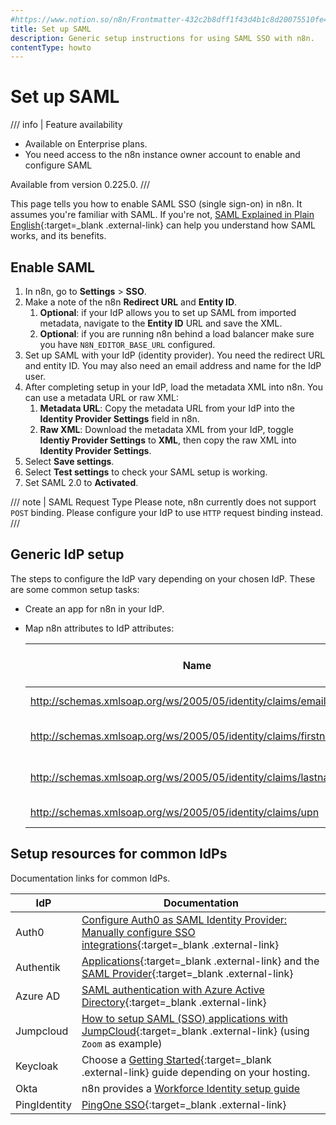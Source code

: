 ```yaml
---
#https://www.notion.so/n8n/Frontmatter-432c2b8dff1f43d4b1c8d20075510fe4
title: Set up SAML
description: Generic setup instructions for using SAML SSO with n8n.
contentType: howto
---
```


# Set up SAML

/// info | Feature availability
* Available on Enterprise plans.
* You need access to the n8n instance owner account to enable and configure SAML

Available from version 0.225.0.
///	

This page tells you how to enable SAML SSO (single sign-on) in n8n. It assumes you're familiar with SAML. If you're not, [SAML Explained in Plain English](https://www.onelogin.com/learn/saml){:target=_blank .external-link} can help you understand how SAML works, and its benefits.

## Enable SAML

1. In n8n, go to **Settings** > **SSO**.
1. Make a note of the n8n **Redirect URL** and **Entity ID**.
	1. **Optional**: if your IdP allows you to set up SAML from imported metadata, navigate to the **Entity ID** URL and save the XML. 
	2. **Optional**: if you are running n8n behind a load balancer make sure you have `N8N_EDITOR_BASE_URL` configured. 
1. Set up SAML with your IdP (identity provider). You need the redirect URL and entity ID. You may also need an email address and name for the IdP user.
1. After completing setup in your IdP, load the metadata XML into n8n. You can use a metadata URL or raw XML:
	1. **Metadata URL**: Copy the metadata URL from your IdP into the **Identity Provider Settings** field in n8n.
	1. **Raw XML**: Download the metadata XML from your IdP, toggle **Identiy Provider Settings** to **XML**, then copy the raw XML into **Identity Provider Settings**.
1. Select **Save settings**.
1. Select **Test settings** to check your SAML setup is working.
1. Set SAML 2.0 to **Activated**.

/// note | SAML Request Type
Please note, n8n currently does not support `POST` binding. Please configure your IdP to use `HTTP` request binding instead. 
///

## Generic IdP setup

The steps to configure the IdP vary depending on your chosen IdP. These are some common setup tasks:

* Create an app for n8n in your IdP.
* Map n8n attributes to IdP attributes:

	| Name | Name format | Value (IdP side) |
	| ---- | ----------- | ---------------- |
	| http://schemas.xmlsoap.org/ws/2005/05/identity/claims/emailaddress | URI Reference | User email       |
	| http://schemas.xmlsoap.org/ws/2005/05/identity/claims/firstname    | URI Reference | User First Name  |
	| http://schemas.xmlsoap.org/ws/2005/05/identity/claims/lastname     | URI Reference | User Last Name   |
	| http://schemas.xmlsoap.org/ws/2005/05/identity/claims/upn          | URI Reference | User Email       |

## Setup resources for common IdPs

Documentation links for common IdPs.

| IdP | Documentation |
| --- | ------------- |
| Auth0 | [Configure Auth0 as SAML Identity Provider: Manually configure SSO integrations](https://auth0.com/docs/authenticate/protocols/saml/saml-sso-integrations/configure-auth0-saml-identity-provider#manually-configure-sso-integrations){:target=_blank .external-link} |
| Authentik | [Applications](https://goauthentik.io/docs/applications){:target=_blank .external-link} and the [SAML Provider](https://goauthentik.io/docs/providers/saml/){:target=_blank .external-link} |
| Azure AD | [SAML authentication with Azure Active Directory](https://learn.microsoft.com/en-us/azure/active-directory/fundamentals/auth-saml){:target=_blank .external-link} |
| Jumpcloud | [How to setup SAML (SSO) applications with JumpCloud](https://jumpcloud.com/support/integrate-with-zoom#configuring-the-sso-integration){:target=_blank .external-link} (using `Zoom` as example) |
| Keycloak | Choose a [Getting Started](https://www.keycloak.org/guides#getting-started){:target=_blank .external-link} guide depending on your hosting. |
| Okta | n8n provides a [Workforce Identity setup guide](/user-management/saml/okta.md) |
| PingIdentity | [PingOne SSO](https://docs.pingidentity.com/pingone/getting_started_with_pingone/p1_p1sso_start.html){:target=_blank .external-link} |

